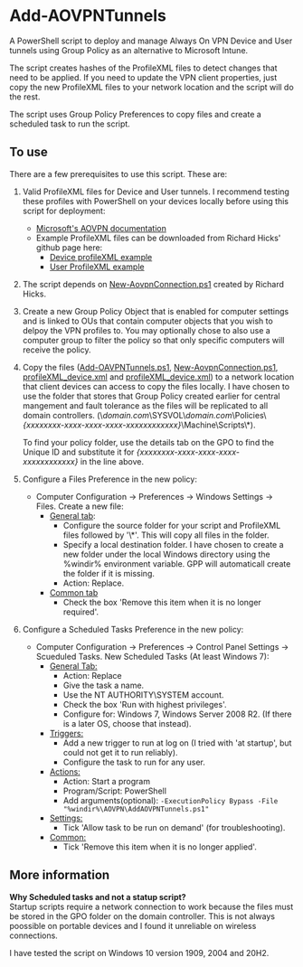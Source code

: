 # Add-AOVPNTunnels
A PowerShell script to deploy and manage Always On VPN Device and User tunnels using Group Policy as an alternative to Microsoft Intune.

The script creates hashes of the ProfileXML files to detect changes that need to be applied. If you need to update the VPN client properties, just copy the new ProfileXML files to your network location and the script will do the rest.

The script uses Group Policy Preferences to copy files and create a scheduled task to run the script.

## To use
There are a few prerequisites to use this script. These are:
1. Valid ProfileXML files for Device and User tunnels. I recommend testing these profiles with PowerShell on your devices locally before using this script for deployment:
   * [Microsoft's AOVPN documentation](https://docs.microsoft.com/en-us/windows-server/remote/remote-access/vpn/always-on-vpn/deploy/vpn-deploy-client-vpn-connections)
   * Example ProfileXML files can be downloaded from Richard Hicks' github page here:
     * [Device profileXML example](https://github.com/richardhicks/aovpn/blob/master/ProfileXML_Device.xml)
     * [User ProfileXML example](https://github.com/richardhicks/aovpn/blob/master/ProfileXML_User.xml)  
3. The script depends on [New-AovpnConnection.ps1](https://github.com/richardhicks/aovpn/blob/master/New-AovpnConnection.ps1) created by Richard Hicks.

3. Create a new Group Policy Object that is enabled for computer settings and is linked to OUs that contain computer objects that you wish to delpoy the VPN profiles to. You may optionally chose to also use a computer group to filter the policy so that only specific computers will receive the policy.  
4. Copy the files ([Add-OAVPNTunnels.ps1](https://github.com/bennyguk/Add-AOVPNTunnels/blob/main/Add-AOVPNTunnels.ps1), [New-AovpnConnection.ps1](https://github.com/richardhicks/aovpn/blob/master/New-AovpnConnection.ps1), [profileXML_device.xml](https://github.com/richardhicks/aovpn/blob/master/ProfileXML_Device.xml) and [profileXML_device.xml](https://github.com/richardhicks/aovpn/blob/master/ProfileXML_User.xml)) to a network location that client devices can access to copy the files locally. I have chosen to use the folder that stores that Group Policy created earlier for central mangement and fault tolerance as the files will be replicated to all domain controllers. (\\*domain.com*\\SYSVOL\\*domain.com*\\Policies\\*{xxxxxxxx-xxxx-xxxx-xxxx-xxxxxxxxxxxx}*\\Machine\\Scripts\\*).

   To find your policy folder, use the details tab on the GPO to find the Unique ID and substitute it for *{xxxxxxxx-xxxx-xxxx-xxxx-xxxxxxxxxxxx}* in the line above.

5. Configure a Files Preference in the new policy:
   * Computer Configuration -> Preferences -> Windows Settings -> Files. Create a new file:
     * [General tab](/images/GPPCreateFileGeneral.JPG?raw=true "GPP Files general tab"):
       * Configure the source folder for your script and ProfileXML files followed by '\\\*'. This will copy all files in the folder.
       * Specify a local destination folder. I have chosen to create a new folder under the local Windows directory using the %windir% environment variable. GPP will automaticall create the folder if it is missing.
       * Action: Replace.
     * [Common tab](/images/GPPCreateFileCommon.JPG?raw=true "GPP Files common tab")
       * Check the box 'Remove this item when it is no longer required'.

6. Configure a Scheduled Tasks Preference in the new policy:
   * Computer Configuration -> Preferences -> Control Panel Settings -> Scueduled Tasks. New Scheduled Tasks (At least Windows 7):
     * [General Tab:](/images/GPPTasksGeneral.JPG?raw=true "GPP Files general tab")
       * Action: Replace
       * Give the task a name.
       * Use the NT AUTHORITY\SYSTEM account.
       * Check the box 'Run with highest privileges'.
       * Configure for: Windows 7, Windows Server 2008 R2. (If there is a later OS, choose that instead).  
     * [Triggers:](/images/GPPTasksTriggers.JPG?raw=true "GPP Files common tab")
       * Add a new trigger to run at log on (I tried with 'at startup', but could not get it to run reliably).
       * Configure the task to run for any user.  
     * [Actions:](/images/GPPTasksActions.JPG?raw=true "GPP Files common tab")
       * Action: Start a program
       * Program/Script: PowerShell
       * Add arguments(optional): `-ExecutionPolicy Bypass -File "%windir%\AOVPN\AddAOVPNTunnels.ps1"`  
     * [Settings:](/images/GPPTasksSettings.JPG?raw=true "GPP Files common tab")
       * Tick 'Allow task to be run on demand' (for troubleshooting).  
     * [Common:](/images/GPPTasksCommon.JPG?raw=true "GPP Files common tab")
       * Tick 'Remove this item when it is no longer applied'.  

## More information
**Why Scheduled tasks and not a statup script?**  
Startup scripts require a network connection to work because the files must be stored in the GPO folder on the domain controller. This is not always poossible on portable devices and I found it unreliable on wireless connections.

I have tested the script on Windows 10 version 1909, 2004 and 20H2.
